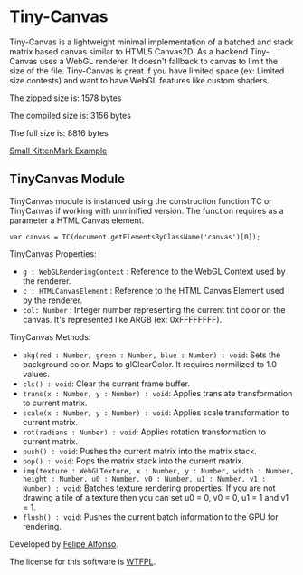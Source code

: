 Tiny-Canvas
====

Tiny-Canvas is a lightweight minimal implementation of a batched and stack matrix based canvas similar to HTML5 Canvas2D.
As a backend Tiny-Canvas uses a WebGL renderer. It doesn't fallback to canvas to limit the size of the file.
Tiny-Canvas is great if you have limited space (ex: Limited size contests) and want to have WebGL features like custom shaders.

The zipped size is: 1578 bytes

The compiled size is: 3156 bytes

The full size is: 8816 bytes

[Small KittenMark Example](https://raw.githack.com/bitnenfer/tiny-canvas/master/example/index.html)

TinyCanvas Module
-----

TinyCanvas module is instanced using the construction function TC or TinyCanvas if working with unminified version.
The function requires as a parameter a HTML Canvas element.

```
var canvas = TC(document.getElementsByClassName('canvas')[0]);
``` 

TinyCanvas Properties:

- `g : WebGLRenderingContext` : Reference to the WebGL Context used by the renderer.
- `c : HTMLCanvasElement` : Reference to the HTML Canvas Element used by the renderer.
- `col: Number` : Integer number representing the current tint color on the canvas. It's represented like ARGB (ex: 0xFFFFFFFF).

TinyCanvas Methods:

- `bkg(red : Number, green : Number, blue : Number) : void`: Sets the background color. Maps to glClearColor. It requires normilized to 1.0 values.
- `cls() : void`: Clear the current frame buffer.
- `trans(x : Number, y : Number) : void`: Applies translate transformation to current matrix.
- `scale(x : Number, y : Number) : void`: Applies scale transformation to current matrix.
- `rot(radians : Number) : void`: Applies rotation transformation to current matrix.
- `push() : void`: Pushes the current matrix into the matrix stack.
- `pop() : void`: Pops the matrix stack into the current matrix.
- `img(texture : WebGLTexture, x : Number, y : Number, width : Number, height : Number, u0 : Number, v0 : Number, u1 : Number, v1 : Number) : void`: Batches texture rendering properties. If you are not drawing a tile of a texture then you can set u0 = 0, v0 = 0, u1 = 1 and v1 = 1.
- `flush() : void`: Pushes the current batch information to the GPU for rendering.

Developed by [Felipe Alfonso](https://twitter.com/bitnenfer/).

The license for this software is [WTFPL](http://www.wtfpl.net/).